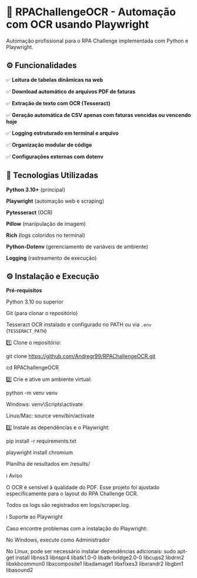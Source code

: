 # 📄 **RPAChallengeOCR - Automação com OCR usando Playwright**

Automação profissional para o RPA Challenge implementada com Python e Playwright.

## ⚙️ **Funcionalidades**

✅ **Leitura de tabelas dinâmicas na web**

✅ **Download automático de arquivos PDF de faturas**

✅ **Extração de texto com OCR (Tesseract)**

✅ **Geração automática de CSV apenas com faturas vencidas ou vencendo hoje**

✅ **Logging estruturado em terminal e arquivo**

✅ **Organização modular de código**

✅ **Configurações externas com dotenv**

## 🚀 **Tecnologias Utilizadas**

**Python 3.10+** (principal)

**Playwright** (automação web e scraping)

**Pytesseract** (OCR)

**Pillow** (manipulação de imagem)

**Rich** (logs coloridos no terminal)

**Python-Dotenv** (gerenciamento de variáveis de ambiente)

**Logging** (rastreamento de execução)

## ⚙️ **Instalação e Execução**

**Pré-requisitos**

Python 3.10 ou superior

Git (para clonar o repositório)

Tesseract OCR instalado e configurado no PATH ou via `.env` (`TESSERACT_PATH`)

1️⃣ Clone o repositório:

git clone https://github.com/Andregr99/RPAChallengeOCR.git

cd RPAChallengeOCR

2️⃣ Crie e ative um ambiente virtual:

python -m venv venv

Windows:
venv\Scripts\activate

Linux/Mac:
source venv/bin/activate

3️⃣ Instale as dependências e o Playwright:

pip install -r requirements.txt

playwright install chromium

Planilha de resultados em /results/

ℹ️ Aviso

O OCR é sensível à qualidade do PDF. Esse projeto foi ajustado especificamente para o layout do RPA Challenge OCR.

Todos os logs são registrados em logs/scraper.log.

ℹ️ Suporte ao Playwright

Caso encontre problemas com a instalação do Playwright:

No Windows, execute como Administrador

No Linux, pode ser necessário instalar dependências adicionais:
sudo apt-get install libnss3 libnspr4 libatk1.0-0 libatk-bridge2.0-0 libcups2 libdrm2 libxkbcommon0 libxcomposite1 libxdamage1 libxfixes3 libxrandr2 libgbm1 libasound2
